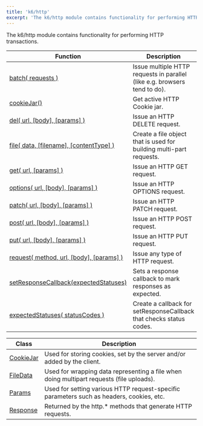 ```yaml
---
title: 'k6/http'
excerpt: 'The k6/http module contains functionality for performing HTTP transactions.'
---
```


The k6/http module contains functionality for performing HTTP transactions.

| Function                                                                                           | Description                                                               |
| -------------------------------------------------------------------------------------------------- | ------------------------------------------------------------------------- |
| [batch( requests )](/javascript-api/k6-http/batch-requests)                                        | Issue multiple HTTP requests in parallel (like e.g. browsers tend to do). |
| [cookieJar()](/javascript-api/k6-http/cookiejar-method)                                            | Get active HTTP Cookie jar.                                               |
| [del( url, [body], [params] )](/javascript-api/k6-http/del-url-body-params)                        | Issue an HTTP DELETE request.                                             |
| [file( data, [filename], [contentType] )](/javascript-api/k6-http/file-data-filename-contenttype)  | Create a file object that is used for building multi-part requests.       |
| [get( url, [params] )](/javascript-api/k6-http/get-url-params)                                     | Issue an HTTP GET request.                                                |
| [options( url, [body], [params] )](/javascript-api/k6-http/options-url-body-params)                | Issue an HTTP OPTIONS request.                                            |
| [patch( url, [body], [params] )](/javascript-api/k6-http/patch-url-body-params)                    | Issue an HTTP PATCH request.                                              |
| [post( url, [body], [params] )](/javascript-api/k6-http/post-url-body-params)                      | Issue an HTTP POST request.                                               |
| [put( url, [body], [params] )](/javascript-api/k6-http/put-url-body-params)                        | Issue an HTTP PUT request.                                                |
| [request( method, url, [body], [params] )](/javascript-api/k6-http/request-method-url-body-params) | Issue any type of HTTP request.                                           |
| [setResponseCallback(expectedStatuses)](/javascript-api/k6-http/setresponsecallback-callback)      | Sets a response callback to mark responses as expected.                   |
| [expectedStatuses( statusCodes )](/javascript-api/k6-http/expectedstatuses-statuses)               | Create a callback for setResponseCallback that checks status codes.       |

| Class                                          | Description                                                                              |
| ---------------------------------------------- | ---------------------------------------------------------------------------------------- |
| [CookieJar](/javascript-api/k6-http/cookiejar) | Used for storing cookies, set by the server and/or added by the client.                  |
| [FileData](/javascript-api/k6-http/filedata)   | Used for wrapping data representing a file when doing multipart requests (file uploads). |
| [Params](/javascript-api/k6-http/params)       | Used for setting various HTTP request-specific parameters such as headers, cookies, etc. |
| [Response](/javascript-api/k6-http/response)   | Returned by the http.\* methods that generate HTTP requests.                             |
